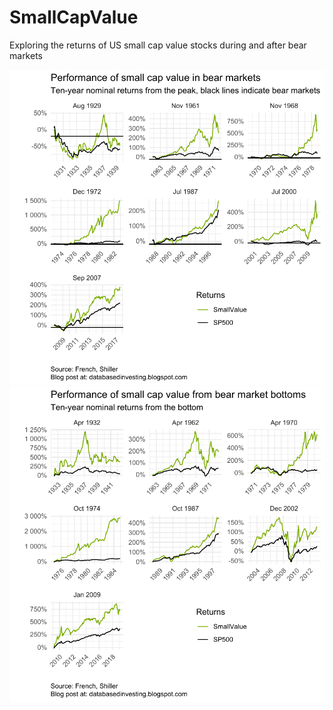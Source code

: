 # SmallCapValue
Exploring the returns of US small cap value stocks during and after bear markets

![Peak](https://github.com/KaroRonty/SmallCapValue/blob/master/SmallCapValue_peak.png)
![Bottom](https://github.com/KaroRonty/SmallCapValue/blob/master/SmallCapValue_bottom.png)